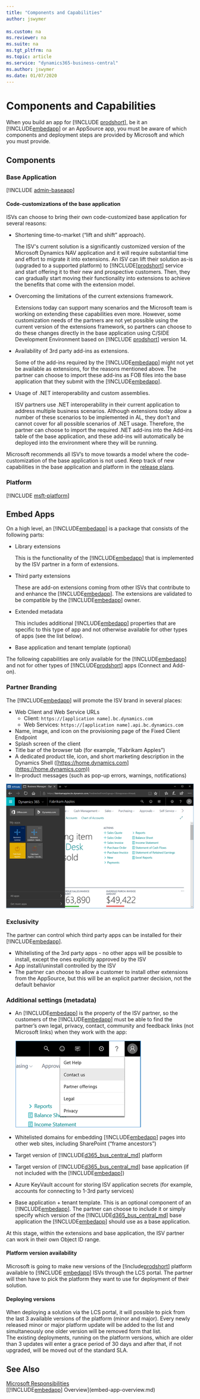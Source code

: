 ```yaml
---
title: "Components and Capabilities"
author: jswymer

ms.custom: na
ms.reviewer: na
ms.suite: na
ms.tgt_pltfrm: na
ms.topic: article
ms.service: "dynamics365-business-central"
ms.author: jswymer
ms.date: 01/07/2020
---
```


# Components and Capabilities

When you build an app for [!INCLUDE [prodshort](../developer/includes/prodshort.md)], be it an [!INCLUDE[embedapp](../developer/includes/embedapp.md)] or an AppSource app, you must be aware of which components and deployment steps are provided by Microsoft and which you must provide.

## Components

### Base Application

[!INCLUDE [admin-baseapp](../developer/includes/admin-baseapp.md)]

#### Code-customizations of the base application

ISVs can choose to bring their own code-customized base application for several reasons:

- Shortening time-to-market (“lift and shift” approach).

    The ISV's current solution is a significantly customized version of the Microsoft Dynamics NAV application and it will require substantial time and effort to migrate it into extensions. An ISV can lift their solution as-is (upgraded to a supported platform) to [!INCLUDE[[prodshort](../developer/includes/prodshort.md)] service and start offering it to their new and prospective customers. Then, they can gradually start moving their functionality into extensions to achieve the benefits that come with the extension model.  
- Overcoming the limitations of the current extensions framework.

    Extensions today can support many scenarios and the Microsoft team is working on extending these capabilities even more. However, some customization needs of the partners are not yet possible using the current version of the extensions framework, so partners can choose to do these changes directly in the base application using C/SIDE Development Environment based on [!INCLUDE [prodshort](../developer/includes/prodshort.md)] version 14.  
- Availability of 3rd party add-ins as extensions.

    Some of the add-ins required by the [!INCLUDE[embedapp](../developer/includes/embedapp.md)] might not yet be available as extensions, for the reasons mentioned above. The partner can choose to import these add-ins as FOB files into the base application that they submit with the [!INCLUDE[embedapp](../developer/includes/embedapp.md)].  
- Usage of .NET interoperability and custom assemblies.

    ISV partners use .NET interoperability in their current application to address multiple business scenarios. Although extensions today allow a number of these scenarios to be implemented in AL, they don’t and cannot cover for all possible scenarios of .NET usage. Therefore, the partner can choose to import the required .NET add-ins into the Add-ins table of the base application, and these add-ins will automatically be deployed into the environment where they will be running.

Microsoft recommends all ISV’s to move towards a model where the code-customization of the base application is not used. Keep track of new capabilities in the base application and platform in the [release plans](/dynamics365/release-plans/).  

### Platform

[!INCLUDE [msft-platform](../developer/includes/msft-platform.md)]

## Embed Apps

On a high level, an [!INCLUDE[embedapp](../developer/includes/embedapp.md)] is a package that consists of the following parts:

- Library extensions

    This is the functionality of the [!INCLUDE[embedapp](../developer/includes/embedapp.md)] that is implemented by the ISV partner in a form of extensions.  
- Third party extensions  

    These are add-on extensions coming from other ISVs that contribute to and enhance the [!INCLUDE[embedapp](../developer/includes/embedapp.md)]. The extensions are validated to be compatible by the [!INCLUDE[embedapp](../developer/includes/embedapp.md)] owner.  
- Extended metadata  

    This includes additional [!INCLUDE[embedapp](../developer/includes/embedapp.md)] properties that are specific to this type of app and not otherwise available for other types of apps (see the list below).  
- Base application and tenant template (optional)  

The following capabilities are only available for the [!INCLUDE[embedapp](../developer/includes/embedapp.md)] and not for other types of [!INCLUDE[prodshort](../developer/includes/prodshort.md)] apps (Connect and Add-on).

### Partner Branding

The [!INCLUDE[embedapp](../developer/includes/embedapp.md)] will promote the ISV brand in several places:

- Web Client and Web Service URLs  
  - Client: `https://[application name].bc.dynamics.com`
  - Web Services: `https://[application name].api.bc.dynamics.com`
- Name, image, and icon on the provisioning page of the Fixed Client Endpoint 
- Splash screen of the client 
- Title bar of the browser tab (for example, “Fabrikam Apples”) 
- A dedicated product tile, icon, and short marketing description in the Dynamics Shell ([https://home.dynamics.com](https://home.dynamics.com))
- In-product messages (such as pop-up errors, warnings, notifications)

![Embed App apps](../media/embed-app-apps.png "Embed App apps")  

### Exclusivity

The partner can control which third party apps can be installed for their [!INCLUDE[embedapp](../developer/includes/embedapp.md)].  

- Whitelisting of the 3rd party apps - no other apps will be possible to install, except the ones explicitly approved by the ISV  
- App install/uninstall controlled by the ISV  
- The partner can choose to allow a customer to install other extensions from the AppSource, but this will be an explicit partner decision, not the default behavior  

### Additional settings (metadata)

- An [!INCLUDE[embedapp](../developer/includes/embedapp.md)] is the property of the ISV partner, so the customers of the [!INCLUDE[embedapp](../developer/includes/embedapp.md)] must be able to find the partner’s own legal, privacy, contact, community and feedback links (not Microsoft links) when they work with the app: 

    ![Embed App contact](../media/embed-app-contact.png "Embed App contact")  

- Whitelisted domains for embedding [!INCLUDE[embedapp](../developer/includes/embedapp.md)] pages into other web sites, including SharePoint (“frame ancestors”) 
- Target version of [!INCLUDE[d365_bus_central_md](../developer/includes/d365_bus_central_md.md)] platform 
- Target version of [!INCLUDE[d365_bus_central_md](../developer/includes/d365_bus_central_md.md)] base application (if not included with the [!INCLUDE[embedapp](../developer/includes/embedapp.md)]) 
- Azure KeyVault account for storing ISV application secrets (for example, accounts for connecting to 1-3rd party services) 
- Base application + tenant template. This is an optional component of an [!INCLUDE[embedapp](../developer/includes/embedapp.md)]. The partner can choose to include it or simply specify which version of the [!INCLUDE[d365_bus_central_md](../developer/includes/d365_bus_central_md.md)] base application the [!INCLUDE[embedapp](../developer/includes/embedapp.md)] should use as a base application.

At this stage, within the extensions and base application, the ISV partner can work in their own Object ID range. 

#### Platform version availability

Microsoft is going to make new versions of the [!include[prodshort](../developer/includes/prodshort.md)] platform available to [!INCLUDE [embedapp](../developer/includes/embedapp.md)] ISVs through the LCS portal. The partner will then have to pick the platform they want to use for deployment of their solution.

#### Deploying versions

When deploying a solution via the LCS portal, it will possible to pick from the last 3 available versions of the platform (minor and major). Every newly released minor or major platform update will be added to the list and simultaneously one older version will be removed form that list.  
The existing deployments, running on the platform versions, which are older than 3 updates will enter a grace period of 30 days and after that, if not upgraded, will be moved out of the standard SLA.  

## See Also

[Microsoft Responsibilities](microsoft-responsibilities.md)  
[[!INCLUDE[embedapp](../developer/includes/embedapp.md)] Overview](embed-app-overview.md)  
